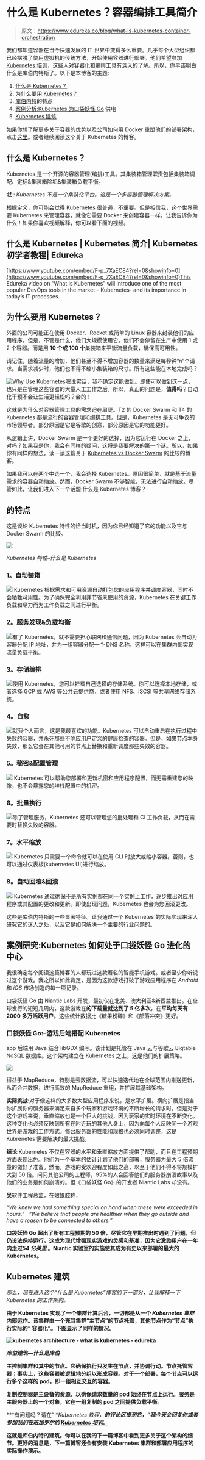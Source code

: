 # 什么是 Kubernetes？容器编排工具简介

> 原文：<https://www.edureka.co/blog/what-is-kubernetes-container-orchestration>

我们都知道容器在当今快速发展的 IT 世界中变得多么重要。几乎每个大型组织都已经摆脱了使用虚拟机的传统方法，开始使用容器进行部署。他们希望参加 [Kubernetes 培训](https://www.edureka.co/kubernetes-certification)，这些人对容器化和编排工具有深入的了解。所以，你早该明白什么是库伯内特斯了。以下是本博客的主题:

1.  [什么是 Kubernetes？](#WhatsKubernetes)
2.  [为什么要用 Kubernetes？](#WhyKubernetes)
3.  [库伯内特](#KubernetesFeatures)的特点
4.  [案例分析:Kubernetes 为口袋妖怪 Go](#PokemonGoKubernetes) 供电 
5.  [Kubernetes 建筑](#KubernetesArchitecture)

如果你想了解更多关于容器的优势以及公司如何用 Docker 重塑他们的部署架构，点击[这里](https://www.edureka.co/blog/what-is-docker-container)。或者继续阅读这个关于 Kubernetes 的博客。

## **什么是 Kubernetes？**

Kubernetes 是一个开源的容器管理(编排)工具。其集装箱管理职责包括集装箱调配、定标&集装箱除垢&集装箱负载平衡。

***注** : Kubernetes 不是一个集装化平台。这是一个多容器管理解决方案。*

根据定义，你可能会觉得 Kubernetes 很普通，不重要。但是相信我，这个世界需要 Kubernetes 来管理容器，就像它需要 Docker 来创建容器一样。让我告诉你为什么！如果你喜欢视频解释，你可以看下面的视频。

## 什么是 Kubernetes | Kubernetes 简介| Kubernetes 初学者教程| Edureka



[https://www.youtube.com/embed/F-p_7XaEC84?rel=0&showinfo=0](https://www.youtube.com/embed/F-p_7XaEC84?rel=0&showinfo=0)This Edureka video on “What is Kubernetes” will introduce one of the most popular DevOps tools in the market – Kubernetes- and its importance in today’s IT processes.

## **为什么要用 Kubernetes？**

外面的公司可能正在使用 Docker、Rocket 或简单的 Linux 容器来封装他们的应用程序。但是，不管是什么，他们大规模使用它。他们不会停留在生产中使用 1 或 2 个容器。而是用 **10 个或 100 个**集装箱来平衡流量负载，确保高可用性。

请记住，随着流量的增加，他们甚至不得不增加容器的数量来满足每秒钟“n”个请求。当需求减少时，他们也不得不缩小集装箱的尺寸。所有这些能在本地完成吗？

![Why Use Kubernetes](img/9ae38f4bca6c2b6f1fe34a73c01e9695.png)嗯说实话，我不确定这能做到。即使可以做到这一点，也只是在管理这些容器的大量人工工作之后。所以，真正的问题是，**值得吗**？自动化干预不会让生活更轻松吗？会的！

这就是为什么对容器管理工具的需求迫在眉睫。T2 的 Docker Swarm 和 T4 的 Kubernetes 都是流行的容器管理和编排工具。但是，Kubernetes 是无可争议的市场领导者。部分原因是它是谷歌的创意，部分原因是它的功能更好。

从逻辑上讲，Docker Swarm 是一个更好的选择，因为它运行在 Docker 之上，对吗？如果我是你，我会有同样的疑问，这将是我要解决的第一个谜。所以，如果你有同样的想法，读一读这篇关于 [Kubernetes vs Docker Swarm](https://www.edureka.co/blog/kubernetes-vs-docker/) 的比较的博客。

如果我可以在两个中选一个，我会选择 Kubernetes。原因很简单，就是基于流量需求的容器自动缩放。然而，Docker Swarm 不够智能，无法进行自动缩放。尽管如此，让我们进入下一个话题:什么是 Kubernetes 博客？

## 的特点

这是谈论 Kubernetes 特性的恰当时机，因为你已经知道了它的功能以及它与 Docker Swarm 的比较。

![](img/6bdec4bcf98558975e83bab6e46181f5.png)

*Kubernetes 特性–什么是 Kubernetes*

### **1。自动装箱**

![](img/3de0ea756dc57a6f86fe40a2b09d8ff7.png) Kubernetes 根据需求和可用资源自动打包您的应用程序并调度容器，同时不会牺牲可用性。为了确保完全利用并节省未使用的资源，Kubernetes 在关键工作负载和尽力而为工作负载之间进行平衡。

### **2。服务发现&负载均衡**

![](img/a23b3937327549841986af7d3c7d48f5.png)有了 Kubernetes，就不需要担心联网和通信问题，因为 Kubernetes 会自动为容器分配 IP 地址，并为一组容器分配一个 DNS 名称，这样可以在集群内部实现流量负载平衡。

### **3。存储编排**

![](img/b77069e54ed21001b0bf4dacd682f224.png)使用 Kubernetes，您可以挂载自己选择的存储系统。你可以选择本地存储，或者选择 GCP 或 AWS 等公共云提供商，或者使用 NFS、iSCSI 等共享网络存储系统。

### **4。自愈**

![](img/d2a7224d8270454e8ed004ba75286a54.png)就我个人而言，这是我最喜欢的功能。Kubernetes 可以自动重启在执行过程中失败的容器，并杀死那些不响应用户定义的健康检查的容器。但是，如果节点本身失效，那么它会在其他可用的节点上替换和重新调度那些失效的容器。

### **5。秘密&配置管理**

![](img/e9de5d00413843c2c8f3873e111c46b4.png) Kubernetes 可以帮助您部署和更新机密和应用程序配置，而无需重建您的映像，也不会暴露您的堆栈配置中的机密。

### **6。批量执行**

![](img/3375d029845427c7bd84c82b723ee576.png)除了管理服务，Kubernetes 还可以管理您的批处理和 CI 工作负载，从而在需要时替换失败的容器。

### **7。水平缩放**

![](img/75e46e5d1fc251691671a6bfea1265ed.png) Kubernetes 只需要一个命令就可以在使用 CLI 时放大或缩小容器。否则，也可以通过仪表板(kubernetes UI)进行缩放。

### **8。自动回滚&回滚**

![](img/c4cfaf6ac8a6b40b8c0d65f4a372bdcb.png) Kubernetes 通过确保不是所有实例都在同一个实例上工作，逐步推出对应用程序或其配置的更改和更新。即使出现问题，Kubernetes 也会为您回滚更改。

这些是库伯内特斯的一些显著特征。让我通过一个 Kubernetes 的实际实现来深入研究它的迷人之处，以及它是如何解决一个主要的行业问题的。

## **案例研究:Kubernetes 如何处于口袋妖怪 Go 进化的中心**

我很确定每个阅读这篇博客的人都玩过这款著名的智能手机游戏。或者至少你听说过这个游戏。我之所以如此肯定，是因为这款游戏打破了游戏应用程序在 *Android* 和 *iOS* 市场创造的每一项记录。

口袋妖怪 Go 由 Niantic Labs 开发，最初仅在北美、澳大利亚&新西兰推出。在全球发行的短短几周内，这款游戏在**的下载量就达到了 5 亿多次**，在**平均每天有 2000 多万活跃用户**。这些统计数据比《糖果粉碎》和《部落冲突》更好。

### **口袋妖怪 Go:–游戏后端搭配 Kubernetes**

app 后端用 Java 结合 libGDX 编写。该计划是托管在 Java 云与谷歌云 Bigtable NoSQL 数据库。这个架构建立在 Kubernetes 之上，这是他们的扩展策略。

![](img/17a29843b996fd8e26daf9740b116ab2.png)

得益于 MapReduce，特别是云数据流，可以快速迭代地在全球范围内推送更新，从而合并数据，进行高效的 MapReduce 重组，并扩展其基础架构。

**实际挑战**:对于像这样的大多数大型应用程序来说，是水平扩展。横向扩展是指当你扩展你的服务器来满足来自多个玩家和游戏环境的不断增长的请求时。但是对于这个游戏来说，垂直缩放也是一个巨大的挑战，因为玩家的实时环境在不断变化。这种变化也必须反映到所有在附近玩的其他人身上，因为向每个人反映同一个游戏世界是游戏的工作方式。每台服务器的性能和规格也必须同时调整，这是 Kubrenetes 需要解决的最大挑战。

**结论**:Kubernetes 不仅在容器的水平和垂直缩放方面提供了帮助，而且在工程预期方面表现出色。他们为一个基本的估计计划了他们的部署，服务器为最大 5 倍流量的做好了准备。然而，游戏的受欢迎程度如此之高，以至于他们不得不将规模扩大到 50 倍。问问其他公司的工程师，95%的人会回答他们的服务器崩溃故事以及他们的业务是如何崩溃的。但《口袋妖怪 Go》的开发者 Niantic Labs 却没有。

**吴**软件工程总监，在娘娘腔称，

*“We knew we had something special on hand when these were exceeded in hours.”   “We believe that people are healthier when they go outside and have a reason to be connected to others.”*

**口袋妖怪 Go 超出了所有工程预期的 50 倍，尽管它在早期推出时遇到了问题，但仍设法保持运行。这成为现代增强现实游戏的灵感和基准，因为它激励用户在一年内走过*54 亿英里* 。Niantic 实验室的实施使其成为有史以来部署的最大的 Kubernetes。**

## ****Kubernetes 建筑****

**那么，现在进入这个*“什么是 Kubernetes”*博客的下一部分，让我解释一下 Kubernetes 的工作架构。**

**由于 Kubernetes 实现了一个集群计算后台，一切都是从一个 ***Kubernetes 集群*** 内部运作。该集群由一个充当集群“主节点”的节点托管，其他节点作为“节点”执行实际的“ 容器化”。下图显示了同样的情况。**

**![kubernetes architecture - what is kubernetes - edureka](img/68a284b71205b32b9b0dda52695bd6fc.png)**

***库伯建筑—什么是库伯***

**主控制集群和其中的节点。它确保执行只发生在节点，并协调行动。节点托管容器；事实上，这些容器被逻辑地分组以形成容器。对于一个部署，每个节点可以运行多个这样的 pod，即一组相互交互的容器。**

**复制控制器是主设备的资源，以确保请求数量的 pod 始终在节点上运行。服务是主服务器上的一个对象，它在一组复制的 pod 之间提供负载平衡。**

***有问题吗？请在“ **Kubernetes 教程，**的评论区提到它，“我今天会回复你或者参加我们在班加罗尔的 [Kubernetes 培训。](https://www.edureka.co/kubernetes-certification-training-course-bangalore-city)***

**这就是库伯内特的建筑。你可以在我的下一篇博客中看到更多关于这个架构的细节。更好的消息是，下一篇博客还会有安装 Kubernetes 集群和部署应用程序的实际操作演示。**